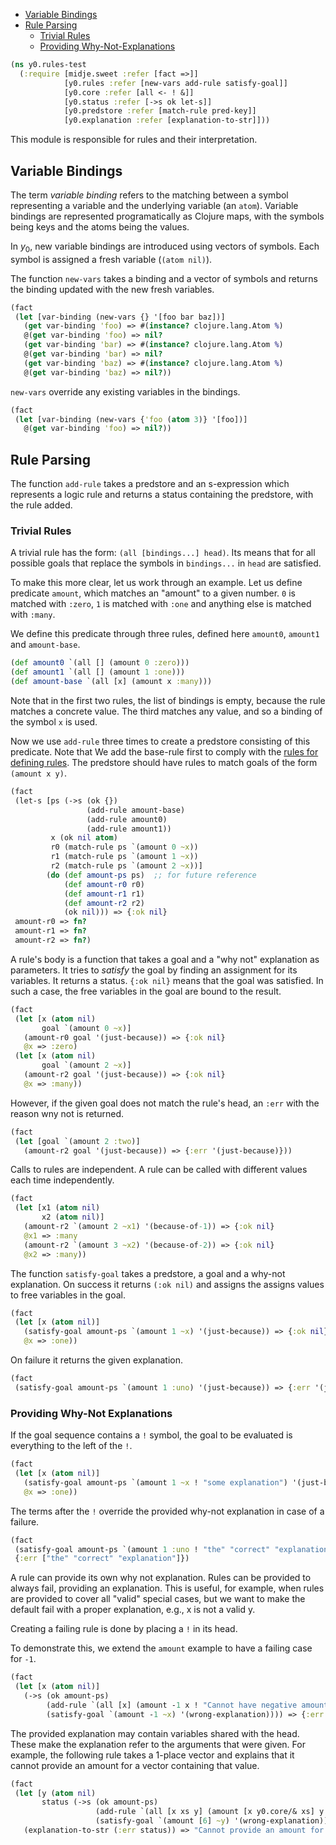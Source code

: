   * [Variable Bindings](#variable-bindings)
  * [Rule Parsing](#rule-parsing)
    * [Trivial Rules](#trivial-rules)
    * [Providing Why-Not-Explanations](#providing-why-not-explanations)
```clojure
(ns y0.rules-test
  (:require [midje.sweet :refer [fact =>]]
            [y0.rules :refer [new-vars add-rule satisfy-goal]]
            [y0.core :refer [all <- ! &]]
            [y0.status :refer [->s ok let-s]]
            [y0.predstore :refer [match-rule pred-key]]
            [y0.explanation :refer [explanation-to-str]]))

```
This module is responsible for rules and their interpretation.

## Variable Bindings

The term _variable binding_ refers to the matching between a symbol representing a variable
and the underlying variable (an `atom`). Variable bindings are represented programatically as
Clojure maps, with the symbols being keys and the atoms being the values.

In $y_0$, new variable bindings are introduced using vectors of symbols. Each symbol is
assigned a fresh variable (`(atom nil)`).

The function `new-vars` takes a binding and a vector of symbols and returns the binding updated
with the new fresh variables.
```clojure
(fact
 (let [var-binding (new-vars {} '[foo bar baz])]
   (get var-binding 'foo) => #(instance? clojure.lang.Atom %)
   @(get var-binding 'foo) => nil?
   (get var-binding 'bar) => #(instance? clojure.lang.Atom %)
   @(get var-binding 'bar) => nil?
   (get var-binding 'baz) => #(instance? clojure.lang.Atom %)
   @(get var-binding 'baz) => nil?))

```
`new-vars` override any existing variables in the bindings.
```clojure
(fact
 (let [var-binding (new-vars {'foo (atom 3)} '[foo])] 
   @(get var-binding 'foo) => nil?))

```
## Rule Parsing

The function `add-rule` takes a predstore and an s-expression which represents a logic rule
and returns a status containing the predstore, with the rule added.

### Trivial Rules

A trivial rule has the form: `(all [bindings...] head)`. Its means that for all possible goals
that replace the symbols in `bindings...` in `head` are satisfied.

To make this more clear, let us work through an example. Let us define predicate `amount`,
which matches an "amount" to a given number. `0` is matched with `:zero`, `1` is matched with
`:one` and anything else is matched with `:many`.

We define this predicate through three rules, defined here `amount0`, `amount1` and
`amount-base`.
```clojure
(def amount0 `(all [] (amount 0 :zero)))
(def amount1 `(all [] (amount 1 :one)))
(def amount-base `(all [x] (amount x :many)))

```
Note that in the first two rules, the list of bindings is empty, because the rule matches a
concrete value. The third matches any value, and so a binding of the symbol `x` is used.

Now we use `add-rule` three times to create a predstore consisting of this predicate. Note that
We add the base-rule first to comply with the [rules for defining rules](predstore.md#predicate-definitions).
The predstore should have rules to match goals of the form `(amount x y)`.
```clojure
(fact
 (let-s [ps (->s (ok {})
                 (add-rule amount-base)
                 (add-rule amount0)
                 (add-rule amount1))
         x (ok nil atom)
         r0 (match-rule ps `(amount 0 ~x))
         r1 (match-rule ps `(amount 1 ~x))
         r2 (match-rule ps `(amount 2 ~x))]
        (do (def amount-ps ps)  ;; for future reference
            (def amount-r0 r0)
            (def amount-r1 r1)
            (def amount-r2 r2)
            (ok nil))) => {:ok nil}
 amount-r0 => fn?
 amount-r1 => fn?
 amount-r2 => fn?)

```
A rule's body is a function that takes a goal and a "why not" explanation as parameters. It tries
to _satisfy_ the goal by finding an assignment for its variables. It returns a status. `{:ok nil}`
means that the goal was satisfied. In such a case, the free variables in the goal are bound to the
result.
```clojure
(fact
 (let [x (atom nil)
       goal `(amount 0 ~x)]
   (amount-r0 goal '(just-because)) => {:ok nil}
   @x => :zero)
 (let [x (atom nil)
       goal `(amount 2 ~x)]
   (amount-r2 goal '(just-because)) => {:ok nil}
   @x => :many))

```
However, if the given goal does not match the rule's head, an `:err` with the reason wny not is
returned.
```clojure
(fact
 (let [goal `(amount 2 :two)]
   (amount-r2 goal '(just-because)) => {:err '(just-because)}))

```
Calls to rules are independent. A rule can be called with different values each time independently.
```clojure
(fact
 (let [x1 (atom nil)
       x2 (atom nil)]
   (amount-r2 `(amount 2 ~x1) '(because-of-1)) => {:ok nil}
   @x1 => :many
   (amount-r2 `(amount 3 ~x2) '(because-of-2)) => {:ok nil}
   @x2 => :many))

```
The function `satisfy-goal` takes a predstore, a goal and a why-not explanation. On success it
returns `(:ok nil)` and assigns the assigns values to free variables in the goal.
```clojure
(fact
 (let [x (atom nil)]
   (satisfy-goal amount-ps `(amount 1 ~x) '(just-because)) => {:ok nil}
   @x => :one))

```
On failure it returns the given explanation.
```clojure
(fact
 (satisfy-goal amount-ps `(amount 1 :uno) '(just-because)) => {:err '(just-because)})

```
### Providing Why-Not Explanations

If the goal sequence contains a `!` symbol, the goal to be evaluated is everything to the left of
the `!`.
```clojure
(fact
 (let [x (atom nil)]
   (satisfy-goal amount-ps `(amount 1 ~x ! "some explanation") '(just-because)) => {:ok nil}
   @x => :one))

```
The terms after the `!` override the provided why-not explanation in case of a failure.
```clojure
(fact
 (satisfy-goal amount-ps `(amount 1 :uno ! "the" "correct" "explanation") '(wrong-explanation)) =>
 {:err ["the" "correct" "explanation"]})

```
A rule can provide its own why not explanation. Rules can be provided to always fail, providing
an explanation. This is useful, for example, when rules are provided to cover all "valid" special
cases, but we want to make the default fail with a proper explanation, e.g., x is not a valid y.

Creating a failing rule is done by placing a `!` in its head.

To demonstrate this, we extend the `amount` example to have a failing case for `-1`.
```clojure
(fact
 (let [x (atom nil)]
   (->s (ok amount-ps)
        (add-rule `(all [x] (amount -1 x ! "Cannot have negative amounts")))
        (satisfy-goal `(amount -1 ~x) '(wrong-explanation)))) => {:err ["Cannot have negative amounts"]})

```
The provided explanation may contain variables shared with the head. These make the explanation
refer to the arguments that were given. For example, the following rule takes a 1-place vector
and explains that it cannot provide an amount for a vector containing that value.
```clojure
(fact
 (let [y (atom nil)
       status (->s (ok amount-ps)
                   (add-rule `(all [x xs y] (amount [x y0.core/& xs] y ! "Cannot provide an amount for a vector containing" x)))
                   (satisfy-goal `(amount [6] ~y) '(wrong-explanation)))]
   (explanation-to-str (:err status)) => "Cannot provide an amount for a vector containing 6"))

```

